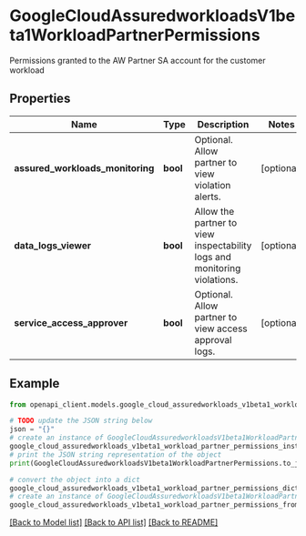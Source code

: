 # GoogleCloudAssuredworkloadsV1beta1WorkloadPartnerPermissions

Permissions granted to the AW Partner SA account for the customer workload

## Properties

Name | Type | Description | Notes
------------ | ------------- | ------------- | -------------
**assured_workloads_monitoring** | **bool** | Optional. Allow partner to view violation alerts. | [optional] 
**data_logs_viewer** | **bool** | Allow the partner to view inspectability logs and monitoring violations. | [optional] 
**service_access_approver** | **bool** | Optional. Allow partner to view access approval logs. | [optional] 

## Example

```python
from openapi_client.models.google_cloud_assuredworkloads_v1beta1_workload_partner_permissions import GoogleCloudAssuredworkloadsV1beta1WorkloadPartnerPermissions

# TODO update the JSON string below
json = "{}"
# create an instance of GoogleCloudAssuredworkloadsV1beta1WorkloadPartnerPermissions from a JSON string
google_cloud_assuredworkloads_v1beta1_workload_partner_permissions_instance = GoogleCloudAssuredworkloadsV1beta1WorkloadPartnerPermissions.from_json(json)
# print the JSON string representation of the object
print(GoogleCloudAssuredworkloadsV1beta1WorkloadPartnerPermissions.to_json())

# convert the object into a dict
google_cloud_assuredworkloads_v1beta1_workload_partner_permissions_dict = google_cloud_assuredworkloads_v1beta1_workload_partner_permissions_instance.to_dict()
# create an instance of GoogleCloudAssuredworkloadsV1beta1WorkloadPartnerPermissions from a dict
google_cloud_assuredworkloads_v1beta1_workload_partner_permissions_from_dict = GoogleCloudAssuredworkloadsV1beta1WorkloadPartnerPermissions.from_dict(google_cloud_assuredworkloads_v1beta1_workload_partner_permissions_dict)
```
[[Back to Model list]](../README.md#documentation-for-models) [[Back to API list]](../README.md#documentation-for-api-endpoints) [[Back to README]](../README.md)


